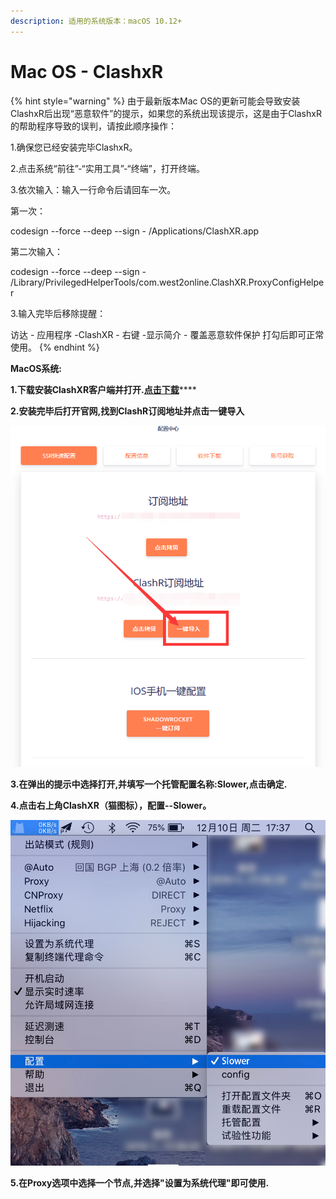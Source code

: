 ```yaml
---
description: 适用的系统版本：macOS 10.12+
---
```


# Mac OS - ClashxR

{% hint style="warning" %}
由于最新版本Mac OS的更新可能会导致安装ClashxR后出现“恶意软件”的提示，如果您的系统出现该提示，这是由于ClashxR的帮助程序导致的误判，请按此顺序操作：

1.确保您已经安装完毕ClashxR。

2.点击系统“前往”-“实用工具”-“终端”，打开终端。

3.依次输入：输入一行命令后请回车一次。

第一次：

codesign --force --deep --sign - /Applications/ClashXR.app

第二次输入：

codesign --force --deep --sign - /Library/PrivilegedHelperTools/com.west2online.ClashXR.ProxyConfigHelper

3.输入完毕后移除提醒：

访达 - 应用程序  -ClashXR - 右键  -显示简介 - 覆盖恶意软件保护 打勾后即可正常使用。
{% endhint %}

**MacOS系统:**

**1.下载安装ClashXR客户端并打开.**[**点击下载**](https://slower.lanzous.com/i97s4yh)\*\*\*\*

**2.安装完毕后打开官网,找到ClashR订阅地址并点击一键导入**

![](../.gitbook/assets/tu-pian%20%283%29.png)

**3.在弹出的提示中选择打开,并填写一个托管配置名称:Slower,点击确定.**

**4.点击右上角ClashXR（猫图标），配置--Slower。**

![](../.gitbook/assets/tu-pian%20%284%29.png)

**5.在Proxy选项中选择一个节点,并选择"设置为系统代理"即可使用.**

